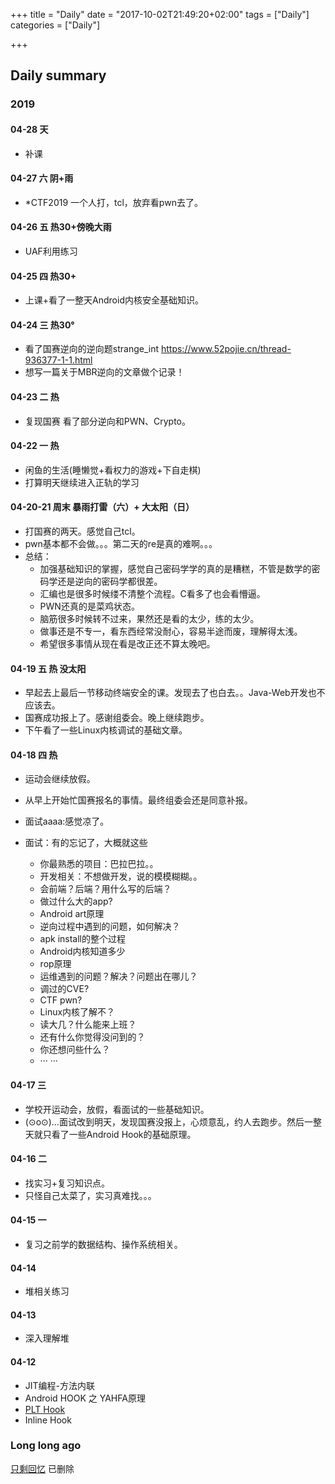 +++
title = "Daily"
date = "2017-10-02T21:49:20+02:00"
tags = ["Daily"]
categories = ["Daily"]

+++

## Daily summary



### 2019

#### 04-28 天 

- 补课

#### 04-27 六 阴+雨 

- *CTF2019 一个人打，tcl，放弃看pwn去了。

#### 04-26 五 热30+傍晚大雨

- UAF利用练习

#### 04-25 四 热30+

- 上课+看了一整天Android内核安全基础知识。

#### 04-24 三 热30°

- 看了国赛逆向的逆向题strange_int https://www.52pojie.cn/thread-936377-1-1.html
- 想写一篇关于MBR逆向的文章做个记录！

#### 04-23 二 热

- 复现国赛 看了部分逆向和PWN、Crypto。

#### 04-22 一 热

- 闲鱼的生活(睡懒觉+看权力的游戏+下自走棋)
- 打算明天继续进入正轨的学习

#### 04-20-21 周末 暴雨打雷（六）+ 大太阳（日）

- 打国赛的两天。感觉自己tcl。
- pwn基本都不会做。。。第二天的re是真的难啊。。。
- 总结：
  - 加强基础知识的掌握，感觉自己密码学学的真的是糟糕，不管是数学的密码学还是逆向的密码学都很差。
  - 汇编也是很多时候缕不清整个流程。C看多了也会看懵逼。
  - PWN还真的是菜鸡状态。
  - 脑筋很多时候转不过来，果然还是看的太少，练的太少。
  - 做事还是不专一，看东西经常没耐心，容易半途而废，理解得太浅。
  - 希望很多事情从现在看是改正还不算太晚吧。

#### 04-19 五 热 没太阳

- 早起去上最后一节移动终端安全的课。发现去了也白去。。Java-Web开发也不应该去。
- 国赛成功报上了。感谢组委会。晚上继续跑步。
- 下午看了一些Linux内核调试的基础文章。

#### 04-18 四 热 

- 运动会继续放假。

- 从早上开始忙国赛报名的事情。最终组委会还是同意补报。
- 面试aaaa:感觉凉了。
- 面试：有的忘记了，大概就这些
  - 你最熟悉的项目：巴拉巴拉。。
  - 开发相关：不想做开发，说的模模糊糊。。
  - 会前端？后端？用什么写的后端？
  - 做过什么大的app?
  - Android art原理
  - 逆向过程中遇到的问题，如何解决？
  - apk install的整个过程
  - Android内核知道多少
  - rop原理
  - 运维遇到的问题？解决？问题出在哪儿？
  - 调过的CVE?
  - CTF pwn?
  - Linux内核了解不？
  - 读大几？什么能来上班？
  - 还有什么你觉得没问到的？
  - 你还想问些什么？
  - ··· ···

#### 04-17 三

- 学校开运动会，放假，看面试的一些基础知识。
- (⊙o⊙)…面试改到明天，发现国赛没报上，心烦意乱，约人去跑步。然后一整天就只看了一些Android Hook的基础原理。

#### 04-16 二

- 找实习+复习知识点。
- 只怪自己太菜了，实习真难找。。。

#### 04-15 一

- 复习之前学的数据结构、操作系统相关。

#### 04-14  

- 堆相关练习

#### 04-13

- 深入理解堆

#### 04-12

- JIT编程-方法内联 
- Android HOOK 之 YAHFA原理
- [PLT Hook](https://github.com/iqiyi/xHook/blob/master/docs/overview/android_plt_hook_overview.zh-CN.md)  
- Inline Hook

### Long long ago

[只剩回忆]()  已删除 

